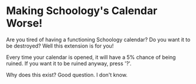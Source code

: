 # Making Schoology's Calendar Worse!

Are you tired of having a functioning Schoology calendar?
Do you want it to be destroyed?
Well this extension is for you!

Every time your calendar is opened, it will have a 5% chance of being ruined. If you want it to be ruined anyway, press '?'.

Why does this exist? Good question. I don't know.
